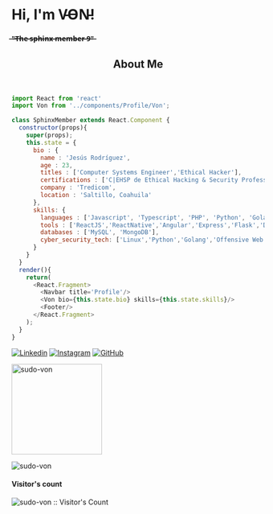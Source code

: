 <h1> Hi, I'm V̵O̵N̵!</h1>
<h4> ̶"̶T̶h̶e̶ ̶s̶p̶h̶i̶n̶x̶ ̶m̶e̶m̶b̶e̶r̶ ̶9̶"̶</h4>
<h2 align="center">About Me</h2>
<br>

```javascript
import React from 'react'
import Von from '../components/Profile/Von';

class SphinxMember extends React.Component {
  constructor(props){
    super(props);
    this.state = {
      bio : {
        name : 'Jesús Rodríguez',
        age : 23,
        titles : ['Computer Systems Engineer','Ethical Hacker'],
        certifications : ['C|EHSP de Ethical Hacking & Security Professional'],
        company : 'Tredicom',
        location : 'Saltillo, Coahuila'
      },
      skills: {
        languages : ['Javascript', 'Typescript', 'PHP', 'Python', 'Golang'],
        tools : ['ReactJS','ReactNative','Angular','Express','Flask','Docker','SCSS','Webpack','Linux'],
        databases : ['MySQL', 'MongoDB'],
        cyber_security_tech: ['Linux','Python','Golang','Offensive Web','Forensics', 'OSINT']
      }
    }
  }
  render(){
    return(
      <React.Fragment>
        <Navbar title='Profile'/>
        <Von bio={this.state.bio} skills={this.state.skills}/>
        <Footer/>
      </React.Fragment>
    );
  }
}
```
[![Linkedin](https://img.shields.io/badge/-von-blue?style=flat-square&logo=Linkedin&logoColor=white&link=https://www.linkedin.com/in/jes%C3%BAs-%C3%A1ngel-rodr%C3%ADguez-mart%C3%ADnez-84991a1b4/)](https://www.linkedin.com/in/jes%C3%BAs-%C3%A1ngel-rodr%C3%ADguez-mart%C3%ADnez-84991a1b4/)
[![Instagram](https://img.shields.io/badge/-von-yellow?style=flat-square&logo=Instagram&logoColor=white&link=https://www.instagram.com/developerjesus/)](https://www.instagram.com/developerjesus/)
[![GitHub](https://img.shields.io/github/followers/sudo-von?label=follow&style=social)](https://github.com/sudo-von)


<p>
  <img height="180em" src="https://github-readme-stats-eight-theta.vercel.app/api?username=sudo-von&show_icons=true&theme=material-palenight&include_all_commits=true&count_private=true" alt="sudo-von" />
</p>
<p>
  <img align="left" src="https://github-readme-stats.vercel.app/api/top-langs/?username=sudo-von&layout=compact&theme=material-palenight" alt="sudo-von" />
</p><br>
<h4>Visitor's count</h4>
<p><img src="https://profile-counter.glitch.me/{sudo-von}/count.svg" alt="sudo-von :: Visitor's Count" /></p>
